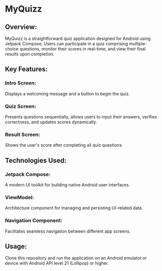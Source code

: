 # MyQuizz

## Overview:
MyQuizz is a straightforward quiz application designed for Android using Jetpack Compose. Users can participate in a quiz comprising multiple-choice questions, monitor their scores in real-time, and view their final results upon completion.

## Key Features:

### Intro Screen: 
Displays a welcoming message and a button to begin the quiz.
### Quiz Screen: 
Presents questions sequentially, allows users to input their answers, verifies correctness, and updates scores dynamically.
### Result Screen: 
Shows the user's score after completing all quiz questions.


## Technologies Used:

### Jetpack Compose: 
A modern UI toolkit for building native Android user interfaces.
### ViewModel: 
Architecture component for managing and persisting UI-related data.
### Navigation Component: 
Facilitates seamless navigation between different app screens.

## Usage:
Clone this repository and run the application on an Android emulator or device with Android API level 21 (Lollipop) or higher. 
